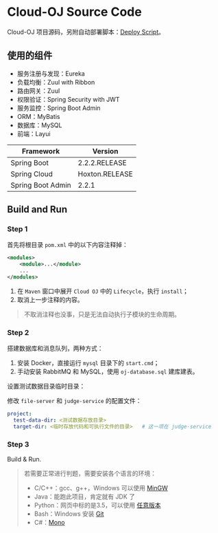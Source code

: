 # Cloud-OJ Source Code

Cloud-OJ 项目源码，另附自动部署脚本：[Deploy Script](https://github.com/imcloudfloating/Cloud-OJ-Docker)。

## 使用的组件

- 服务注册与发现：Eureka
- 负载均衡：Zuul with Ribbon
- 路由网关：Zuul
- 权限验证：Spring Security with JWT
- 服务监控：Spring Boot Admin
- ORM：MyBatis
- 数据库：MySQL
- 前端：Layui

Framework          | Version
-------------------|-----------------
Spring Boot        | 2.2.2.RELEASE
Spring Cloud       | Hoxton.RELEASE
Spring Boot Admin  | 2.2.1

## Build and Run

### Step 1

首先将根目录 `pom.xml` 中的以下内容注释掉：

```xml
<modules>
    <module>...</module>
    ...
</modules>
```

1. 在 `Maven` 窗口中展开 `Cloud OJ` 中的 `Lifecycle`，执行 `install`；
2. 取消上一步注释的内容。

> 不取消注释也没事，只是无法自动执行子模块的生命周期。

### Step 2

搭建数据库和消息队列，两种方式：

1. 安装 Docker，直接运行 `mysql` 目录下的 `start.cmd`；
2. 手动安装 RabbitMQ 和 MySQL，使用 `oj-database.sql` 建库建表。

设置测试数据目录临时目录：

修改 `file-server` 和 `judge-service` 的配置文件：

```yaml
project:
  test-data-dir: <测试数据存放目录>
  target-dir: <临时存放代码和可执行文件的目录>   # 这一项在 judge-service
```

### Step 3

Build & Run.

> 若需要正常进行判题，需要安装各个语言的环境：
> - C/C++：gcc、g++，Windows 可以使用 [MinGW](http://www.mingw.org/)
> - Java：能跑此项目，肯定就有 JDK 了
> - Python：网页中标的是3.5，可以使用 [任意版本](https://www.python.org/)
> - Bash：Windows 安装 [Git](https://git-scm.com/)
> - C#：[Mono](https://www.mono-project.com/)